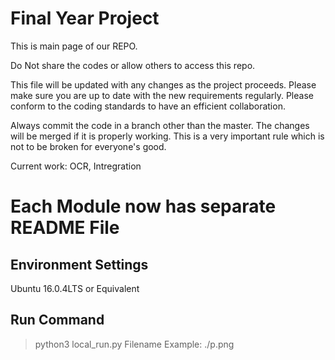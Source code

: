 # Final Year Project

This is main page of our REPO.

Do Not share the codes or allow others to access this repo.

This file will be updated with any changes as the project proceeds. Please make sure you are up to date with the new requirements regularly. Please conform to the coding standards to have an efficient collaboration.

Always commit the code in a branch other than the master. The changes will be merged if it is properly working. This is a very important rule which is not to be broken for everyone's good.

Current work: OCR, Intregration

# Each Module now has separate README File

## Environment Settings
Ubuntu 16.0.4LTS or Equivalent

## Run Command
> python3 local_run.py
Filename Example: ./p.png


